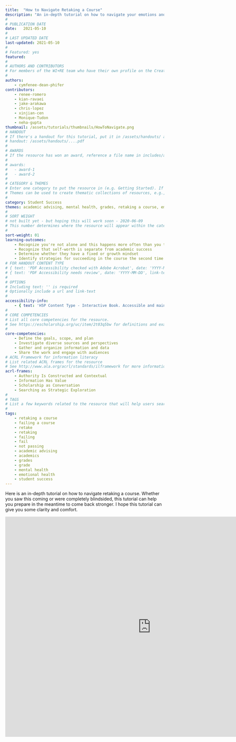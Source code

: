 ```yaml
---
title:  "How to Navigate Retaking a Course"
description: "An in-depth tutorial on how to navigate your emotions and come back stronger when you realize you need to retake a course."
#
# PUBLICATION DATE
date:   2021-05-10
#
# LAST UPDATED DATE
last-updated: 2021-05-10
#
# Featured: yes
featured: 
#
# AUTHORS AND CONTRIBUTORS
# For members of the WI+RE team who have their own profile on the Creative Team page, enter the name as firstname-lastname (e.g. doug-worsham). For community partners who don't have their own profile on the WI+RE site, enter their name as Firstname Lastname (e.g. Gene Block). The names will appear in the order you enter them.
#
authors:
    - cymfenee-dean-phifer
contributors:
    - renee-romero
    - kian-ravaei
    - jake-arakawa
    - chris-lopez
    - xinjian-cen
    - Monique-Tudon
    - neha-gupta
thumbnail: /assets/tutorials/thumbnails/HowToNavigate.png
# HANDOUT
# If there's a handout for this tutorial, put it in /assets/handouts/ and replace the three dots with the filename!
# handout: /assets/handouts/....pdf
#
# AWARDS
# If the resource has won an award, reference a file name in includes/awards/ without the .html. For example, if it was accepted to PRIMO, you would write "primo". If the award isn't in includes/awards, create a new award file!
#
# awards: 
#   - award-1
#   - award-2
#
# CATEGORY & THEMES
# Enter one category to put the resource in (e.g. Getting Started). If you enter a category that doesn't already exist, a new category will be created on the WI+RE site.
# Themes can be used to create thematic collections of resources, e.g., stem, etc.
#
category: Student Success
themes: academic advising, mental health, grades, retaking a course, emotional health
#
# SORT WEIGHT
# not built yet - but hoping this will work soon - 2020-06-09
# This number determines where the resource will appear within the category. Larger numbers appear later within the category, and higher numbers appear earlier.
#
sort-weight: 01
learning-outcomes:
    - Recognize you're not alone and this happens more often than you think
    - Recognize that self-worth is separate from academic success
    - Determine whether they have a fixed or growth mindset
    - Identify strategies for succeeding in the course the second time and improve their understanding of the material
# FOR HANDOUT CONTENT TYPE
# { text: 'PDF Accessibility checked with Adobe Acrobat', date: 'YYYY-MM-DD' }
# { text: 'PDF Accessibility needs review', date: 'YYYY-MM-DD', link-text: 'Issue reported', url: 'link to issue' } 
#
# OPTIONS
# Including text: '' is required
# Optionally include a url and link-text
#
accessibility-info:
    - { text: 'H5P Content Type - Interactive Book. Accessible and maintained by H5P core development team', date: '2021-05-10', url: 'https://h5p.org/documentation/installation/content-type-accessibility' }
#
# CORE COMPETENCIES
# List all core competencies for the resource.
# See https://escholarship.org/uc/item/2t03q5bw for definitions and examples of each core competency
#
core-competencies:
    - Define the goals, scope, and plan
    - Investigate diverse sources and perspectives
    - Gather and organize information and data
    - Share the work and engage with audiences
# ACRL Framework for information literacy
# List related ACRL frames for the resource
# See http://www.ala.org/acrl/standards/ilframework for more information
acrl-frames:
    - Authority Is Constructed and Contextual
    - Information Has Value
    - Scholarship as Conversation
    - Searching as Strategic Exploration
#
# TAGS
# List a few keywords related to the resource that will help users search for it.
#
tags:
    - retaking a course
    - failing a course
    - retake
    - retaking
    - failing
    - fail
    - not passing
    - academic advising
    - academics
    - grades
    - grade
    - mental health
    - emotional health
    - student success
---
```

Here is an in-depth tutorial on how to navigate retaking a course. Whether you saw this coming or were completely blindsided, this tutorial can help you prepare in the meantime to come back stronger. I hope this tutorial can give you some clarity and comfort.

<iframe src="https://uclabruinlearn.h5p.com/content/1291709933150457218/embed" width="922" height="698" frameborder="0" allowfullscreen="allowfullscreen"></iframe><script src="https://uclalibrary.github.io/research-tips/assets/js/resizer.js" charset="UTF-8"></script>
